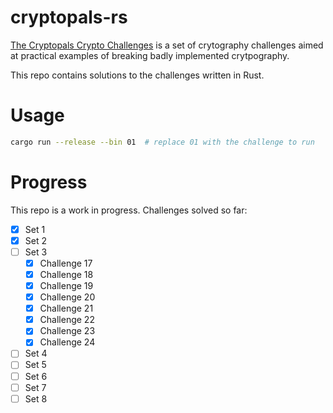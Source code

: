 # cryptopals-rs
[The Cryptopals Crypto Challenges](https://cryptopals.com/) is a set of crytography challenges aimed at practical examples of breaking badly implemented crytpography.

This repo contains solutions to the challenges written in Rust.

# Usage
```bash
cargo run --release --bin 01  # replace 01 with the challenge to run
```

# Progress
This repo is a work in progress. Challenges solved so far:
- [x] Set 1
- [x] Set 2
- [ ] Set 3
  - [x] Challenge 17
  - [x] Challenge 18
  - [x] Challenge 19
  - [x] Challenge 20
  - [x] Challenge 21
  - [x] Challenge 22
  - [x] Challenge 23
  - [x] Challenge 24
- [ ] Set 4
- [ ] Set 5
- [ ] Set 6
- [ ] Set 7
- [ ] Set 8
